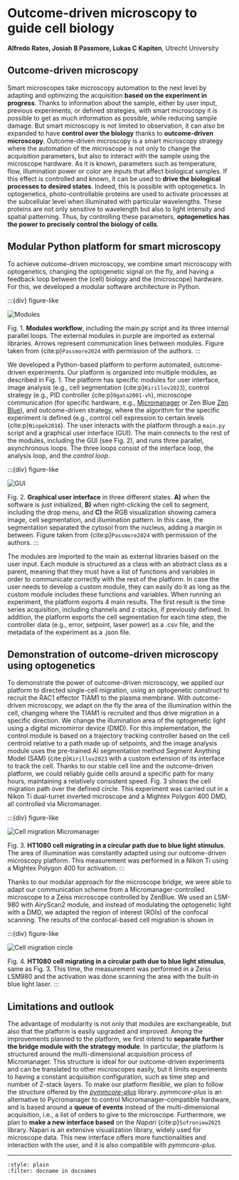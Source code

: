# Outcome-driven microscopy to guide cell biology
**Alfredo Rates, Josiah B Passmore, Lukas C Kapiten**, Utrecht University

## Outcome-driven microscopy
Smart microscopes take microscopy automation to the next level by adapting and optimizing the acquisition **based on the experiment in progress**. Thanks to information about the sample, either by user input, previous experiments, or defined strategies, with smart microscopy it is possible to get as much information as possible, while reducing sample damage. But smart microscopy is not limited to observation, it can also be expanded to have **control over the biology** thanks to **outcome-driven microscopy**. 
Outcome-driven microscopy is a smart microscopy strategy where the automation of the microscope is not only to change the acquisition parameters, but also to interact with the sample using the microscope hardware. As it is known, parameters such as temperature, flow, illumination power or color are inputs that affect biological samples. If this effect is controlled and known, it can be used to **drive the biological processes to desired states**. Indeed, this is possible with optogenetics. In optogenetics, photo-controllable proteins are used to activate processes at the subcellular level when illuminated with particular wavelengths. These proteins are not only sensitive to wavelength but also to light intensity and spatial patterning. Thus, by controlling these parameters, **optogenetics has the power to precisely control the biology of cells**.

## Modular Python platform for smart microscopy
To achieve outcome-driven microscopy, we combine smart microscopy with optogenetics, changing the optogenetic signal on the fly, and having a feedback loop between the (cell) biology and the (microscope) hardware. For this, we developed a modular software architecture in Python. 

:::{div} figure-like

![Modules](./uu/Figure_1.png)

Fig. 1. **Modules workflow**, including the main.py script and its three internal parallel loops. The external modules in purple are imported as external libraries. Arrows represent communication lines between modules. Figure taken from {cite:p}`Passmore2024` with permission of the authors.
:::

We developed a Python-based platform to perform automated, outcome-driven experiments. Our platform is organized into multiple modules, as described in Fig. 1. The platform has specific modules for user interface, image analysis (e.g., cell segmentation {cite:p}`Kirillov2023`), control strategy (e.g., PID controller {cite:p}`Ogata2001-vh`), microscope communication (for specific hardware, e.g., [Micromanager](https://micro-manager.org/) or Zen Blue [Zen Blue](https://www.zeiss.com/microscopy/en/products/software/zeiss-zen.html)), and outcome-driven strategy, where the algorithm for the specific experiment is defined (e.g., control cell expression to certain levels {cite:p}`Niopek2016`). 
The user interacts with the platform through a `main.py` script and a graphical user interface (GUI). The main connects to the rest of the modules, including the GUI (see Fig. 2), and runs three parallel, asynchronous loops. The three loops consist of the interface loop, the analysis loop, and the _control loop_.


:::{div} figure-like

![GUI](./uu/Figure_2.png)

Fig. 2. **Graphical user interface** in three different states. **A)** when the software is just initialized, **B)** when right-clicking the cell to segment, including the drop menu, and **C)** the RGB visualization showing camera image, cell segmentation, and illumination pattern. In this case, the segmentation separated the cytosol from the nucleus, adding a margin in between. Figure taken from {cite:p}`Passmore2024` with permission of the authors.
:::

The modules are imported to the main as external libraries based on the user input. Each module is structured as a class with an abstract class as a parent, meaning that they must have a list of functions and variables in order to communicate correctly with the rest of the platform. In case the user needs to develop a custom module, they can easily do it as long as the custom module includes these functions and variables.
When running an experiment, the platform exports 4 main results. The first result is the time series acquisition, including channels and z-stacks, if previously defined. In addition, the platform exports the cell segmentation for each time step, the controller data (e.g., error, setpoint, laser power) as a .csv file, and the metadata of the experiment as a .json file.

## Demonstration of outcome-driven microscopy using optogenetics
To demonstrate the power of outcome-driven microscopy, we applied our platform to directed single-cell migration, using an optogenetic construct to recruit the RAC1 effector TIAM1 to the plasma membrane. With outcome-driven microscopy, we adapt on the fly the area of the illumination within the cell, changing where the TIAM1 is recruited and thus drive migration in a specific direction. We change the illumination area of the optogenetic light using a digital micromirror device (DMD). 
For this implementation, the control module is based on a trajectory tracking controller based on the cell centroid relative to a path made up of setpoints, and the image analysis module uses the pre-trained AI segmentation method Segment Anything Model (SAM) {cite:p}`Kirillov2023` with a custom extension of its interface to track the cell. 
Thanks to our stable cell line and the outcome-driven platform, we could reliably guide cells around a specific path  for many hours, maintaining a relatively consistent speed. Fig. 3 shows the cell migration path over the defined circle. This experiment was carried out in a Nikon Ti dual-turret inverted microscope and a Mightex Polygon 400 DMD, all controlled via Micromanager.

:::{div} figure-like

![Cell migration Micromanager](./uu/Figure_3.png)

Fig. 3. **HT1080 cell migrating in a circular path due to blue light stimulus**. The area of illumination was constantly adapted using our outcome-driven microscopy platform. This measurement was performed in a Nikon Ti using a Mightex Polygon 400 for activation.
:::

Thanks to our modular approach for the microscope bridge, we were able to adapt our communication scheme from a Micromanager-controlled microscope to a Zeiss microscope controlled by ZenBlue. We used an LSM-980 with AiryScan2 module, and instead of modulating the optogenetic light with a DMD, we adapted the region of interest (ROIs) of the confocal scanning. The results of the confocal-based cell migration is shown in 

:::{div} figure-like

![Cell migration circle](./uu/Figure_4.png)

Fig. 4. **HT1080 cell migrating in a circular path due to blue light stimulus**, same as Fig. 3. This time, the measurement was performed in a Zeiss LSM980 and the activation was done scanning the area with the built-in blue light laser. 
:::


## Limitations and outlook
The advantage of modularity is not only that modules are exchangeable, but also that the platform is easily upgraded and improved. Among the improvements planned to the platform, we first intend to **separate further the bridge module with the strategy module**. In particular, the platform is structured around the multi-dimensional acquisition process of Micromanager. This structure is ideal for our outcome-driven experiments and can be translated to other microscopes easily, but it limits experiments to having a constant acquisition configuration, such as time step and number of Z-stack layers. To make our platform flexible, we plan to follow the structure offered by the [_pymmcore-plus_](https://github.com/pymmcore-plus/pymmcore-plus) library. _pymmcore-plus_ is an alternative to Pycromanager to control Micromanager-compatible hardware, and is based around a  **queue of events** instead of the multi-dimensional acquisition, i.e., a list of orders to give to the microscope.
Furthermore, we plan to **make a new interface based** on the _Napari_ {cite:p}`Sofroniew2025` library. Napari is an extensive visualization library, widely used for microscope data. This new interface offers more functionalities and interaction with the user, and it is also compatible with _pymmcore-plus_.

----

```{bibliography}
:style: plain
:filter: docname in docnames
```